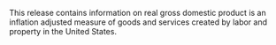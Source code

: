 This release contains information on real gross domestic product is an inflation adjusted measure of goods and services created by labor and property in the United States.
